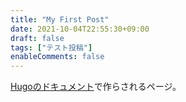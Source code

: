 ```yaml
---
title: "My First Post"
date: 2021-10-04T22:55:30+09:00
draft: false
tags: ["テスト投稿"]
enableComments: false
---
```

[Hugoのドキュメント](https://gohugo.io/getting-started/quick-start/#step-4-add-some-content)で作らされるページ。
